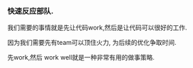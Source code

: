### 快速反应部队.

我们需要的事情就是先让代码work,然后是让代码可以很好的工作.

因为我们需要先有team可以顶住火力, 为后续的优化争取时间.

先work,然后 work well就是一种非常有用的做事策略.
